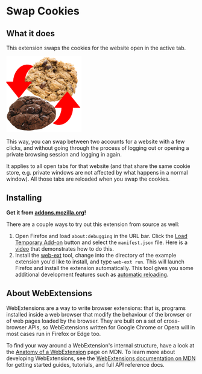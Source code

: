 # Swap Cookies

## What it does

This extension swaps the cookies for the website open in the active tab.

![Swapping cookies](icons/bigger.png)

This way, you can swap between two accounts for a website with a few clicks, and
without going through the process of logging out or opening a private browsing session
and logging in again.

It applies to all open tabs for that website (and that share the same cookie store,
e.g. private windows are not affected by what happens in a normal window).
All those tabs are reloaded when you swap the cookies.


## Installing

**Get it from [addons.mozilla.org](https://addons.mozilla.org/en-GB/firefox/addon/swap-cookies/)!**

There are a couple ways to try out this extension from source as well:

1. Open Firefox and load `about:debugging` in the URL bar. Click the
   [Load Temporary Add-on](https://developer.mozilla.org/en-US/Add-ons/WebExtensions/Temporary_Installation_in_Firefox)
   button and select the `manifest.json` file.
   Here is a [video](https://www.youtube.com/watch?v=cer9EUKegG4) that demonstrates how to do this.
2. Install the [web-ext](https://developer.mozilla.org/en-US/Add-ons/WebExtensions/Getting_started_with_web-ext)
   tool, change into the directory of the example extension you'd like to install, and type `web-ext run`. This will launch Firefox and
   install the extension automatically. This tool gives you some additional development features such as
   [automatic reloading](https://developer.mozilla.org/en-US/Add-ons/WebExtensions/Getting_started_with_web-ext#Automatic_extension_reloading).


## About WebExtensions

WebExtensions are a way to write browser extensions: that is, programs
installed inside a web browser that modify the behaviour of the browser or
of web pages loaded by the browser. They are built on a set of
cross-browser APIs, so WebExtensions written for Google Chrome or Opera will
in most cases run in Firefox or Edge too.

To find your way around a WebExtension's internal structure, have a look at the
[Anatomy of a WebExtension](https://developer.mozilla.org/en-US/Add-ons/WebExtensions/Anatomy_of_a_WebExtension)
page on MDN.  To learn more about developing WebExtensions, see the
[WebExtensions documentation on MDN](https://developer.mozilla.org/en-US/Add-ons/WebExtensions)
for getting started guides, tutorials, and full API reference docs.
